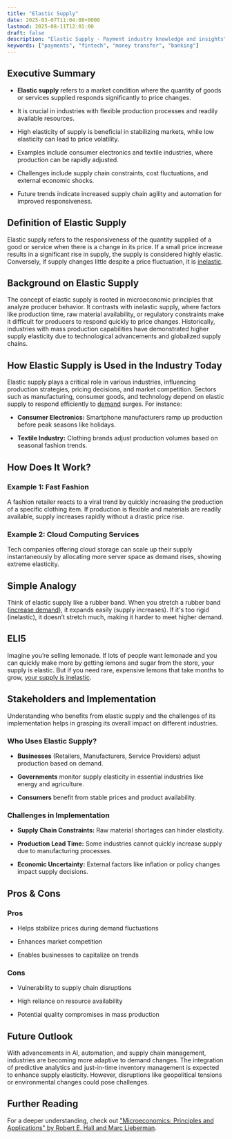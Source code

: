 ```yaml
---
title: "Elastic Supply"
date: 2025-03-07T11:04:08+0000
lastmod: 2025-08-11T12:01:00
draft: false
description: "Elastic Supply - Payment industry knowledge and insights"
keywords: ["payments", "fintech", "money transfer", "banking"]
---
```


## Executive Summary

- **Elastic supply** refers to a market condition where the quantity of goods or services supplied responds significantly to price changes.

- It is crucial in industries with flexible production processes and readily available resources.

- High elasticity of supply is beneficial in stabilizing markets, while low elasticity can lead to price volatility.

- Examples include consumer electronics and textile industries, where production can be rapidly adjusted.

- Challenges include supply chain constraints, cost fluctuations, and external economic shocks.

- Future trends indicate increased supply chain agility and automation for improved responsiveness.

## Definition of Elastic Supply

Elastic supply refers to the responsiveness of the quantity supplied of a good or service when there is a change in its price. If a small price increase results in a significant rise in supply, the supply is considered highly elastic. Conversely, if supply changes little despite a price fluctuation, it is [inelastic](https://faisalkhanllc.xyz/resources/payments-wiki/i/inelastic-supply/).

## Background on Elastic Supply

The concept of elastic supply is rooted in microeconomic principles that analyze producer behavior. It contrasts with inelastic supply, where factors like production time, raw material availability, or regulatory constraints make it difficult for producers to respond quickly to price changes. Historically, industries with mass production capabilities have demonstrated higher supply elasticity due to technological advancements and globalized supply chains.

## How Elastic Supply is Used in the Industry Today

Elastic supply plays a critical role in various industries, influencing production strategies, pricing decisions, and market competition. Sectors such as manufacturing, consumer goods, and technology depend on elastic supply to respond efficiently to [demand](https://faisalkhanllc.xyz/resources/payments-wiki/e/elastic-demand/) surges. For instance:

- **Consumer Electronics:** Smartphone manufacturers ramp up production before peak seasons like holidays.

- **Textile Industry:** Clothing brands adjust production volumes based on seasonal fashion trends.

## How Does It Work?

### Example 1: Fast Fashion

A fashion retailer reacts to a viral trend by quickly increasing the production of a specific clothing item. If production is flexible and materials are readily available, supply increases rapidly without a drastic price rise.

### Example 2: Cloud Computing Services

Tech companies offering cloud storage can scale up their supply instantaneously by allocating more server space as demand rises, showing extreme elasticity.

## Simple Analogy

Think of elastic supply like a rubber band. When you stretch a rubber band ([increase demand](https://faisalkhanllc.xyz/resources/payments-wiki/i/inelastic-demand/)), it expands easily (supply increases). If it's too rigid (inelastic), it doesn’t stretch much, making it harder to meet higher demand.

## ELI5

Imagine you’re selling lemonade. If lots of people want lemonade and you can quickly make more by getting lemons and sugar from the store, your supply is elastic. But if you need rare, expensive lemons that take months to grow, [your supply is inelastic](https://faisalkhanllc.xyz/resources/payments-wiki/i/inelastic-supply/).

## Stakeholders and Implementation

Understanding who benefits from elastic supply and the challenges of its implementation helps in grasping its overall impact on different industries.

### Who Uses Elastic Supply?

- **Businesses** (Retailers, Manufacturers, Service Providers) adjust production based on demand.

- **Governments** monitor supply elasticity in essential industries like energy and agriculture.

- **Consumers** benefit from stable prices and product availability.

### Challenges in Implementation

- **Supply Chain Constraints:** Raw material shortages can hinder elasticity.

- **Production Lead Time:** Some industries cannot quickly increase supply due to manufacturing processes.

- **Economic Uncertainty:** External factors like inflation or policy changes impact supply decisions.

## Pros & Cons

### Pros

- Helps stabilize prices during demand fluctuations

- Enhances market competition

- Enables businesses to capitalize on trends

### Cons

- Vulnerability to supply chain disruptions

- High reliance on resource availability

- Potential quality compromises in mass production

## Future Outlook

With advancements in AI, automation, and supply chain management, industries are becoming more adaptive to demand changes. The integration of predictive analytics and just-in-time inventory management is expected to enhance supply elasticity. However, disruptions like geopolitical tensions or environmental changes could pose challenges.

## Further Reading

For a deeper understanding, check out ["Microeconomics: Principles and Applications" by Robert E. Hall and Marc Lieberman](https://www.goodreads.com/book/show/7747110-microeconomics).
